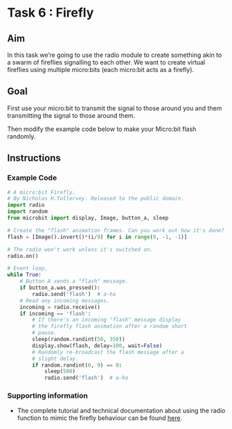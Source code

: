 # Task 6 : Firefly

## Aim

In this task we’re going to use the radio module to create something akin to a swarm of fireflies signalling to each other. We want to create virtual fireflies using multiple micro:bits (each micro:bit acts as a firefly).

## Goal

First use your micro:bit to transmit the signal to those around you and them transmitting the signal to those around them. 

Then modify the example code below to make your Micro:bit flash randomly.

## Instructions

### Example Code
```python
# A micro:bit Firefly.
# By Nicholas H.Tollervey. Released to the public domain.
import radio
import random
from microbit import display, Image, button_a, sleep

# Create the "flash" animation frames. Can you work out how it's done?
flash = [Image().invert()*(i/9) for i in range(9, -1, -1)]

# The radio won't work unless it's switched on.
radio.on()

# Event loop.
while True:
    # Button A sends a "flash" message.
    if button_a.was_pressed():
        radio.send('flash')  # a-ha
    # Read any incoming messages.
    incoming = radio.receive()
    if incoming == 'flash':
        # If there's an incoming "flash" message display
        # the firefly flash animation after a random short
        # pause.
        sleep(random.randint(50, 350))
        display.show(flash, delay=100, wait=False)
        # Randomly re-broadcast the flash message after a
        # slight delay.
        if random.randint(0, 9) == 0:
            sleep(500)
            radio.send('flash')  # a-ha
```

### Supporting information

* The complete tutorial and technical documentation about using the radio function to mimic the firefly behaviour can be found [here](https://microbit-micropython.readthedocs.io/en/latest/tutorials/radio.html#fireflies).